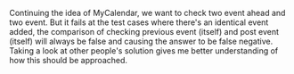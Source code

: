 Continuing the idea of MyCalendar, we want to check two event ahead and two event. But it fails at the test cases where there's an identical event added, the comparison of checking previous event (itself) and post event (itself) will always be false and causing the answer to be false negative. Taking a look at other people's solution gives me better understanding of how this should be approached.
